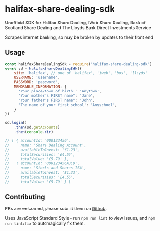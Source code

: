 # halifax-share-dealing-sdk

Unofficial SDK for Halifax Share Dealing, IWeb Share Dealing, Bank of Scotland Share Dealing and The Lloyds Bank Direct Investments Service

Scrapes internet banking, so may be broken by updates to their front end

## Usage

```javascript
const halifaxShareDealingSdk = require("halifax-share-dealing-sdk")
const sd = halifaxShareDealingSdk({
    site: 'halifax', // one of 'halifax', 'iweb', 'bos', 'lloyds'
    USERNAME: 'username',
    PASSWORD: 'password',
    MEMORABLE_INFORMATION: {
      'Your place/town of birth': 'Anytown',
      "Your mother's FIRST name": 'Jane',
      "Your father's FIRST name": 'John',
      'The name of your first school': 'Anyschool',
    }
})

sd.login()
    .then(sd.getAccounts)
    .then(console.dir)

// [ { accountId: '000123456',
//     name: 'Share Dealing Account',
//     availableToInvest: '£1.23',
//     totalSecurities: '£4.56',
//     totalValue: '£5.79' },
//   { accountId: '000123456ABCD',
//     name: 'Stocks and Shares ISA',
//     availableToInvest: '£1.23',
//     totalSecurities: '£4.56',
//     totalValue: '£5.79' } ]
```

## Contributing

PRs are welcomed, please submit them on [Github](https://github.com/domdomegg/halifax-share-dealing-sdk/pulls).

Uses JavaScript Standard Style - run `npm run lint` to view issues, and `npm run lint:fix` to automagically fix them.